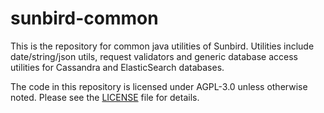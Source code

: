 # sunbird-common

This is the repository for common java utilities of Sunbird. Utilities include date/string/json utils, request validators and generic database access utilities for Cassandra and ElasticSearch databases.

The code in this repository is licensed under AGPL-3.0 unless otherwise noted. Please see the [LICENSE](https://github.com/project-sunbird/sunbird-common/blob/master/LICENSE) file for details.
